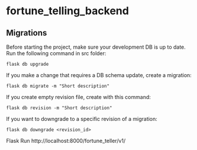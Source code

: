 # fortune_telling_backend

## Migrations
Before starting the project, make sure your development DB is up to date. 
Run the following command in src folder:

    flask db upgrade

If you make a change that requires a DB schema update, create a migration:

    flask db migrate -m "Short description"

If you create empty revision file, create with this command:

    flask db revision -m "Short description"

If you want to downgrade to a specific revision of a migration:

    flask db downgrade <revision_id>


Flask Run http://localhost:8000/fortune_teller/v1/